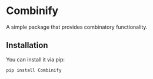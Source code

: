 # Combinify

A simple package that provides combinatory functionality.

## Installation

You can install it via pip:

```bash
pip install Combinify